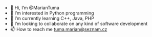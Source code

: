 - 👋 Hi, I’m @MarianTuma
- 👀 I’m interested in Python programming
- 🌱 I’m currently learning C++, Java, PHP
- 💞️ I’m looking to collaborate on any kind of software development
- 📫 How to reach me tuma.marian@seznam.cz

<!---
MarianTuma/MarianTuma is a ✨ special ✨ repository because its `README.md` (this file) appears on your GitHub profile.
You can click the Preview link to take a look at your changes.
--->
